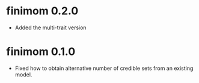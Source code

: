 # finimom 0.2.0

* Added the multi-trait version

# finimom 0.1.0

* Fixed how to obtain alternative number of credible sets from an existing model.
